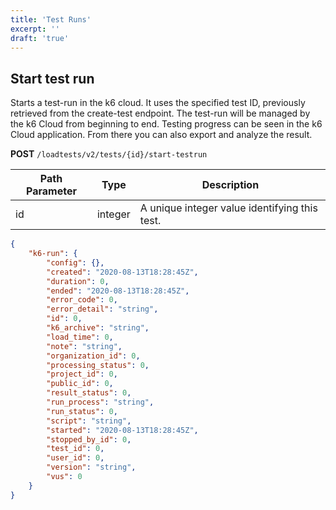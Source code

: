 ```yaml
---
title: 'Test Runs'
excerpt: ''
draft: 'true'
---
```


## Start test run

Starts a test-run in the k6 cloud. It uses the specified test ID, previously retrieved from the create-test endpoint. The test-run will be managed by the k6 Cloud from beginning to end. Testing progress can be seen in the k6 Cloud application. From there you can also export and analyze the result.

**POST** `/loadtests/v2/tests/{id}/start-testrun`

| Path Parameter | Type | Description |
| ----------| ---- | ----------- |
| id | integer | A unique integer value identifying this test. |

<div class="code-group" data-props='{"labels": ["Response"]}'>

```json
{
    "k6-run": {
        "config": {},
        "created": "2020-08-13T18:28:45Z",
        "duration": 0,
        "ended": "2020-08-13T18:28:45Z",
        "error_code": 0,
        "error_detail": "string",
        "id": 0,
        "k6_archive": "string",
        "load_time": 0,
        "note": "string",
        "organization_id": 0,
        "processing_status": 0,
        "project_id": 0,
        "public_id": 0,
        "result_status": 0,
        "run_process": "string",
        "run_status": 0,
        "script": "string",
        "started": "2020-08-13T18:28:45Z",
        "stopped_by_id": 0,
        "test_id": 0,
        "user_id": 0,
        "version": "string",
        "vus": 0
    }
}
```

</div>


